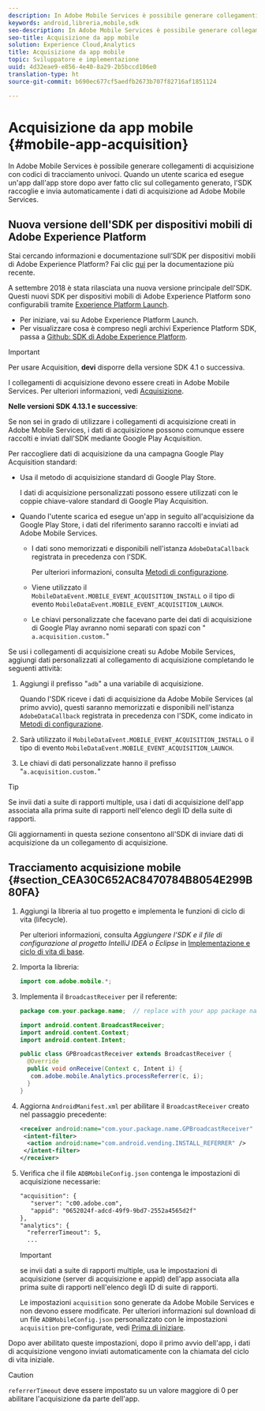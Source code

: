 ```yaml
---
description: In Adobe Mobile Services è possibile generare collegamenti di acquisizione con codici di tracciamento univoci. Quando un utente scarica ed esegue un'app dall'app store dopo aver fatto clic sul collegamento generato, l'SDK raccoglie e invia automaticamente i dati di acquisizione ad Adobe Mobile Services.
keywords: android,libreria,mobile,sdk
seo-description: In Adobe Mobile Services è possibile generare collegamenti di acquisizione con codici di tracciamento univoci. Quando un utente scarica ed esegue un'app dall'app store dopo aver fatto clic sul collegamento generato, l'SDK raccoglie e invia automaticamente i dati di acquisizione ad Adobe Mobile Services.
seo-title: Acquisizione da app mobile
solution: Experience Cloud,Analytics
title: Acquisizione da app mobile
topic: Sviluppatore e implementazione
uuid: 4d32eae9-e856-4e40-8a29-2b5bccd106e0
translation-type: ht
source-git-commit: b690ec677cf5aedfb2673b707f82716af1851124

---
```



# Acquisizione da app mobile {#mobile-app-acquisition}

In Adobe Mobile Services è possibile generare collegamenti di acquisizione con codici di tracciamento univoci. Quando un utente scarica ed esegue un'app dall'app store dopo aver fatto clic sul collegamento generato, l'SDK raccoglie e invia automaticamente i dati di acquisizione ad Adobe Mobile Services.

## Nuova versione dell'SDK per dispositivi mobili di Adobe Experience Platform

Stai cercando informazioni e documentazione sull’SDK per dispositivi mobili di Adobe Experience Platform? Fai clic [qui](https://aep-sdks.gitbook.io/docs/) per la documentazione più recente.

A settembre 2018 è stata rilasciata una nuova versione principale dell'SDK. Questi nuovi SDK per dispositivi mobili di Adobe Experience Platform sono configurabili tramite [Experience Platform Launch](https://www.adobe.com/it/experience-platform/launch.html).

* Per iniziare, vai su Adobe Experience Platform Launch.
* Per visualizzare cosa è compreso negli archivi Experience Platform SDK, passa a [Github: SDK di Adobe Experience Platform](https://github.com/Adobe-Marketing-Cloud/acp-sdks).

>[!IMPORTANT]
>
>Per usare Acquisition, **devi** disporre della versione SDK 4.1 o successiva.

I collegamenti di acquisizione devono essere creati in Adobe Mobile Services. Per ulteriori informazioni, vedi [Acquisizione](/help/using/acquisition-main/acquisition-main.md).

**Nelle versioni SDK 4.13.1 e successive**:

Se non sei in grado di utilizzare i collegamenti di acquisizione creati in Adobe Mobile Services, i dati di acquisizione possono comunque essere raccolti e inviati dall'SDK mediante Google Play Acquisition.

Per raccogliere dati di acquisizione da una campagna Google Play Acquisition standard:

* Usa il metodo di acquisizione standard di Google Play Store.

   I dati di acquisizione personalizzati possono essere utilizzati con le coppie chiave-valore standard di Google Play Acquisition.

* Quando l'utente scarica ed esegue un'app in seguito all'acquisizione da Google Play Store, i dati del riferimento saranno raccolti e inviati ad Adobe Mobile Services.

   * I dati sono memorizzati e disponibili nell'istanza `AdobeDataCallback` registrata in precedenza con l'SDK.

      Per ulteriori informazioni, consulta [Metodi di configurazione](/help/android/configuration/methods.md).

   * Viene utilizzato il `MobileDataEvent.MOBILE_EVENT_ACQUISITION_INSTALL` o il tipo di evento `MobileDataEvent.MOBILE_EVENT_ACQUISITION_LAUNCH`.

   * Le chiavi personalizzate che facevano parte dei dati di acquisizione di Google Play avranno nomi separati con spazi con " `a.acquisition.custom.`"

Se usi i collegamenti di acquisizione creati su Adobe Mobile Services, aggiungi dati personalizzati al collegamento di acquisizione completando le seguenti attività:

1. Aggiungi il prefisso "`adb`" a una variabile di acquisizione.

   Quando l'SDK riceve i dati di acquisizione da Adobe Mobile Services (al primo avvio), questi saranno memorizzati e disponibili nell'istanza `AdobeDataCallback` registrata in precedenza con l'SDK, come indicato in [Metodi di configurazione](/help/android/configuration/methods.md).

1. Sarà utilizzato il `MobileDataEvent.MOBILE_EVENT_ACQUISITION_INSTALL` o il tipo di evento `MobileDataEvent.MOBILE_EVENT_ACQUISITION_LAUNCH`.

1. Le chiavi di dati personalizzate hanno il prefisso "`a.acquisition.custom.`"

>[!TIP]
>
>Se invii dati a suite di rapporti multiple, usa i dati di acquisizione dell'app associata alla prima suite di rapporti nell'elenco degli ID della suite di rapporti.

Gli aggiornamenti in questa sezione consentono all'SDK di inviare dati di acquisizione da un collegamento di acquisizione.

## Tracciamento acquisizione mobile {#section_CEA30C652AC8470784B8054E299B80FA}

1. Aggiungi la libreria al tuo progetto e implementa le funzioni di ciclo di vita (lifecycle).

   Per ulteriori informazioni, consulta *Aggiungere l’SDK e il file di configurazione al progetto IntelliJ IDEA o Eclipse* in [Implementazione e ciclo di vita di base](/help/android/getting-started/dev-qs.md).

1. Importa la libreria:

   ```java
   import com.adobe.mobile.*;
   ```

1. Implementa il `BroadcastReceiver` per il referente:

   ```java
   package com.your.package.name;  // replace with your app package name 
   
   import android.content.BroadcastReceiver; 
   import android.content.Context; 
   import android.content.Intent; 
   
   public class GPBroadcastReceiver extends BroadcastReceiver { 
     @Override 
     public void onReceive(Context c, Intent i) { 
      com.adobe.mobile.Analytics.processReferrer(c, i); 
     } 
   }
   ```

1. Aggiorna `AndroidManifest.xml` per abilitare il `BroadcastReceiver` creato nel passaggio precedente:

   ```xml
   <receiver android:name="com.your.package.name.GPBroadcastReceiver" android:exported="true"> 
    <intent-filter> 
     <action android:name="com.android.vending.INSTALL_REFERRER" /> 
    </intent-filter> 
   </receiver>
   ```

1. Verifica che il file `ADBMobileConfig.json` contenga le impostazioni di acquisizione necessarie:

   ```xml
   "acquisition": { 
      "server": "c00.adobe.com", 
      "appid": "0652024f-adcd-49f9-9bd7-2552a4565d2f" 
   }, 
   "analytics": { 
     "referrerTimeout": 5, 
     ...
   ```

   >[!IMPORTANT]
   >
   >se invii dati a suite di rapporti multiple, usa le impostazioni di acquisizione (server di acquisizione e appid) dell'app associata alla prima suite di rapporti nell'elenco degli ID di suite di rapporti.

   Le impostazioni `acquisition` sono generate da Adobe Mobile Services e non devono essere modificate. Per ulteriori informazioni sul download di un file `ADBMobileConfig.json` personalizzato con le impostazioni `acquisition` pre-configurate, vedi [Prima di iniziare](/help/android/getting-started/requirements.md).

Dopo aver abilitato queste impostazioni, dopo il primo avvio dell'app, i dati di acquisizione vengono inviati automaticamente con la chiamata del ciclo di vita iniziale.

>[!CAUTION]
>
>`referrerTimeout` deve essere impostato su un valore maggiore di 0 per abilitare l'acquisizione da parte dell'app.
